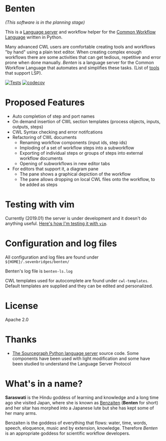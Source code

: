 # Benten
_(This software is in the planning stage)_

This is a [Language server](https://microsoft.github.io/language-server-protocol/) and 
workflow helper for the [Common Workflow Language](https://www.commonwl.org/) written in Python.

Many advanced CWL users are comfortable creating tools and workflows "by hand"
using a plain text editor. When creating complex enough workflows there are some 
activities that can get tedious, repetitive and error prone when done manually. 
_Benten_ is a language server for the Common Workflow Language that automates
and simplifies these tasks. (List of [tools] that support LSP).

[tools]: https://microsoft.github.io/language-server-protocol/implementors/tools/


[![Tests](https://travis-ci.com/rabix/benten.svg?branch=master)](https://travis-ci.com/rabix/benten)
[![codecov](https://codecov.io/gh/rabix/benten/branch/master/graph/badge.svg)](https://codecov.io/gh/rabix/benten)


# Proposed Features
- Auto completion of step and port names
- On demand insertion of CWL section templates (process objects, inputs, outputs, steps)
- CWL Syntax checking and error notifcations
- Refactoring of CWL documents
  - Renaming workflow components (input ids, step ids)
  - Imploding of a set of workflow steps into a subworkflow
  - Exporting of individual steps or groups of steps into external workflow documents
  - Opening of subworkflows in new editor tabs
- For editors that support it, a diagram pane
  - The pane shows a graphical depiction of the workflow
  - The pane allows dropping on local CWL files onto the workflow, to be added as steps

# Testing with vim
Currently (2019.01) the server is under development and it doesn't do anything useful. 
[Here's how I'm testing it with `vim`](vim/Readme.md).


# Configuration and log files
All configuration and log files are found under `${HOME}/.sevenbridges/benten/`

Benten's log file is `benten-ls.log`

CWL templates used for autocomplete are found under `cwl-templates`. Default templates are supplied
and they can be edited and personalized.


# License
Apache 2.0

# Thanks
- [The Sourcegraph Python language server][src-pyls] source code. Some components have been used
  with light modification and some have been studied to understand the Language Server Protocol

[src-pyls]: https://github.com/sourcegraph/python-langserver


# What's in a name? 

**Saraswati** is the Hindu goddess of learning and knowledge and a long time ago 
she visited Japan, where she is known as [Benzaiten] (**Benten** for short) and 
her sitar has morphed into a Japanese lute but she has kept some of her many arms.

Benzaiten is the goddess of everything that flows: water, time, words, speech, 
eloquence, music and by extension, knowledge. Therefore _Benten_ is an 
appropriate goddess for scientific workflow developers.

[Benzaiten]: https://en.wikipedia.org/wiki/Benzaiten 
